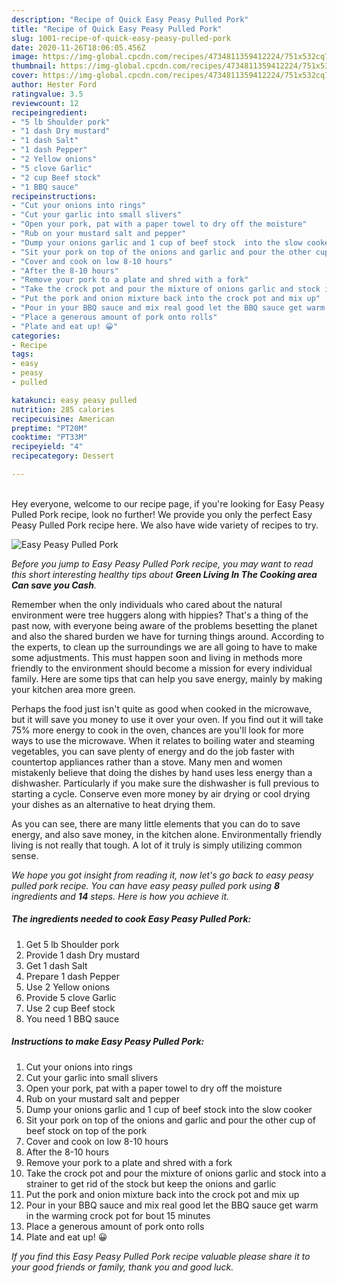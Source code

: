 ```yaml
---
description: "Recipe of Quick Easy Peasy Pulled Pork"
title: "Recipe of Quick Easy Peasy Pulled Pork"
slug: 1001-recipe-of-quick-easy-peasy-pulled-pork
date: 2020-11-26T18:06:05.456Z
image: https://img-global.cpcdn.com/recipes/4734811359412224/751x532cq70/easy-peasy-pulled-pork-recipe-main-photo.jpg
thumbnail: https://img-global.cpcdn.com/recipes/4734811359412224/751x532cq70/easy-peasy-pulled-pork-recipe-main-photo.jpg
cover: https://img-global.cpcdn.com/recipes/4734811359412224/751x532cq70/easy-peasy-pulled-pork-recipe-main-photo.jpg
author: Hester Ford
ratingvalue: 3.5
reviewcount: 12
recipeingredient:
- "5 lb Shoulder pork"
- "1 dash Dry mustard"
- "1 dash Salt"
- "1 dash Pepper"
- "2 Yellow onions"
- "5 clove Garlic"
- "2 cup Beef stock"
- "1 BBQ sauce"
recipeinstructions:
- "Cut your onions into rings"
- "Cut your garlic into small slivers"
- "Open your pork, pat with a paper towel to dry off the moisture"
- "Rub on your mustard salt and pepper"
- "Dump your onions garlic and 1 cup of beef stock  into the slow cooker"
- "Sit your pork on top of the onions and garlic and pour the other cup of beef stock on top of the pork"
- "Cover and cook on low 8-10 hours"
- "After the 8-10 hours"
- "Remove your pork to a plate and shred with a fork"
- "Take the crock pot and pour the mixture of onions garlic and stock into a strainer to get rid of the stock but keep the onions and garlic"
- "Put the pork and onion mixture back into the crock pot and mix up"
- "Pour in your BBQ sauce and mix real good let the BBQ sauce get warm in the warming crock pot for bout 15 minutes"
- "Place a generous amount of pork onto rolls"
- "Plate and eat up! 😀"
categories:
- Recipe
tags:
- easy
- peasy
- pulled

katakunci: easy peasy pulled 
nutrition: 285 calories
recipecuisine: American
preptime: "PT20M"
cooktime: "PT33M"
recipeyield: "4"
recipecategory: Dessert

---
```

<br>
Hey everyone, welcome to our recipe page, if you're looking for Easy Peasy Pulled Pork recipe, look no further! We provide you only the perfect Easy Peasy Pulled Pork recipe here. We also have wide variety of recipes to try.
<br>


![Easy Peasy Pulled Pork](https://img-global.cpcdn.com/recipes/4734811359412224/751x532cq70/easy-peasy-pulled-pork-recipe-main-photo.jpg)

<i>Before you jump to Easy Peasy Pulled Pork recipe, you may want to read this short interesting healthy tips about 
<strong>Green Living In The Cooking area Can save you Cash</strong>.</i>
</br>

Remember when the only individuals who cared about the natural environment were tree huggers along with hippies? That's a thing of the past now, with everyone being aware of the problems besetting the planet and also the shared burden we have for turning things around. According to the experts, to clean up the surroundings we are all going to have to make some adjustments. This must happen soon and living in methods more friendly to the environment should become a mission for every individual family. Here are some tips that can help you save energy, mainly by making your kitchen area more green.

Perhaps the food just isn't quite as good when cooked in the microwave, but it will save you money to use it over your oven. If you find out it will take 75% more energy to cook in the oven, chances are you'll look for more ways to use the microwave. When it relates to boiling water and steaming vegetables, you can save plenty of energy and do the job faster with countertop appliances rather than a stove. Many men and women mistakenly believe that doing the dishes by hand uses less energy than a dishwasher. Particularly if you make sure the dishwasher is full previous to starting a cycle. Conserve even more money by air drying or cool drying your dishes as an alternative to heat drying them.

As you can see, there are many little elements that you can do to save energy, and also save money, in the kitchen alone. Environmentally friendly living is not really that tough. A lot of it truly is simply utilizing common sense.


<i>We hope you got insight from reading it, now let's go back to easy peasy pulled pork recipe. You can have easy peasy pulled pork using <strong>8</strong> ingredients and <strong>14</strong> steps. Here is how you achieve it.
</i>

##### The ingredients needed to cook Easy Peasy Pulled Pork:

1. Get 5 lb Shoulder pork
1. Provide 1 dash Dry mustard
1. Get 1 dash Salt
1. Prepare 1 dash Pepper
1. Use 2 Yellow onions
1. Provide 5 clove Garlic
1. Use 2 cup Beef stock
1. You need 1 BBQ sauce


##### Instructions to make Easy Peasy Pulled Pork:

1. Cut your onions into rings
1. Cut your garlic into small slivers
1. Open your pork, pat with a paper towel to dry off the moisture
1. Rub on your mustard salt and pepper
1. Dump your onions garlic and 1 cup of beef stock  into the slow cooker
1. Sit your pork on top of the onions and garlic and pour the other cup of beef stock on top of the pork
1. Cover and cook on low 8-10 hours
1. After the 8-10 hours
1. Remove your pork to a plate and shred with a fork
1. Take the crock pot and pour the mixture of onions garlic and stock into a strainer to get rid of the stock but keep the onions and garlic
1. Put the pork and onion mixture back into the crock pot and mix up
1. Pour in your BBQ sauce and mix real good let the BBQ sauce get warm in the warming crock pot for bout 15 minutes
1. Place a generous amount of pork onto rolls
1. Plate and eat up! 😀


<i>If you find this Easy Peasy Pulled Pork recipe valuable please share it to your good friends or family, thank you and good luck.</i>
